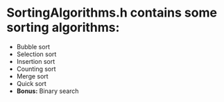 # SortingAlgorithms.h contains some sorting algorithms:
* Bubble sort
* Selection sort
* Insertion sort
* Counting sort
* Merge sort
* Quick sort
* **Bonus:** Binary search
